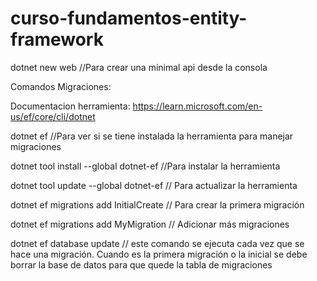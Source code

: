 # curso-fundamentos-entity-framework

dotnet new web //Para crear una minimal api desde la consola


Comandos Migraciones:

Documentacion herramienta: https://learn.microsoft.com/en-us/ef/core/cli/dotnet

dotnet ef //Para ver si se tiene instalada la herramienta para manejar migraciones

dotnet tool install --global dotnet-ef  //Para instalar la herramienta

dotnet tool update --global dotnet-ef  // Para actualizar la herramienta

dotnet ef migrations add InitialCreate // Para crear la primera migración

dotnet ef migrations add MyMigration // Adicionar más migraciones

dotnet ef database update // este comando se ejecuta cada vez que se hace una migración. Cuando es la primera migración o la inicial se debe borrar la base de datos para que quede la tabla de migraciones
